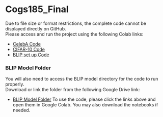 # Cogs185_Final

Due to file size or format restrictions, the complete code cannot be displayed directly on GitHub.  
Please access and run the project using the following Colab links:

- [CelebA Code](https://colab.research.google.com/drive/1GomVp59kFx-POKSIQqIqR9aB--DgMCBW?usp=sharing)  
- [CIFAR-10 Code](https://colab.research.google.com/drive/1VvwlIg6FGPDfowPTcw6sj7Erlf8mEYki?usp=sharing)
- [BLIP set up Code](https://colab.research.google.com/drive/1_oa4l2RxzH4OJ1jzAkNecynSVagUJmzc?usp=sharing)

### BLIP Model Folder

You will also need to access the BLIP model directory for the code to run properly.  
Download or link the folder from the following Google Drive link:

- [BLIP Model Folder](https://drive.google.com/drive/folders/1XwnBPWrpAyS9rKt0NzbbiDcVZRSKQ6tR?usp=drive_link)
To use the code, please click the links above and open them in Google Colab. You may also download the notebooks if needed.
